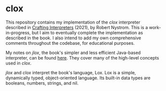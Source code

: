 # clox

This repository contains my implementation of the _clox_ interpreter described in [Crafting Interpreters](https://craftinginterpreters.com/) (2021), by Robert Nystrom. This is a work-in-progress, but I aim to eventually complete the implementation as described in the book. I also intend to add my own comprehensive comments throughout the codebase, for educational purposes.

My notes on _jlox_, the book's simpler and less efficient Java-based interpreter, can be found [here](https://github.com/jhelsby/jlox-notes). They cover many of the high-level concepts used in _clox_.

_jlox_ and _clox_ interpret the book's language, Lox. Lox is a simple, dynamically typed, object-oriented language. Its built-in data types are booleans, numbers, strings, and nil.